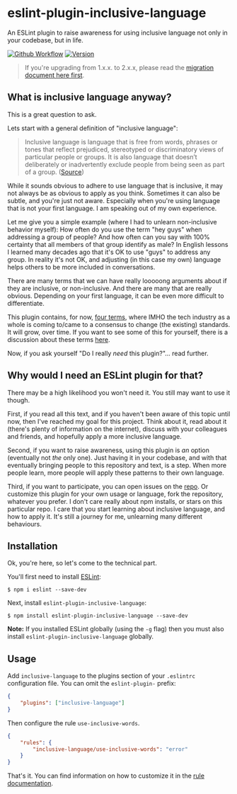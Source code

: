 # eslint-plugin-inclusive-language

An ESLint plugin to raise awareness for using inclusive language not only in your codebase, but in life.

[![Github Workflow](https://github.com/muenzpraeger/eslint-plugin-inclusive-language/workflows/build%20primary/badge.svg?branch=primary)](https://github.com/muenzpraeger/eslint-plugin-inclusive-language/actions) [![Version](https://img.shields.io/npm/v/eslint-plugin-inclusive-language.svg)](https://npmjs.org/package/eslint-plugin-inclusive-language)

> If you're upgrading from 1.x.x. to 2.x.x, please read the [migration document here first](/docs/migration_200.md).

## What is inclusive language anyway?

This is a great question to ask.

Lets start with a general definition of "inclusive language":

> Inclusive language is language that is free from words, phrases or tones that reflect prejudiced, stereotyped or discriminatory views of particular people or groups. It is also language that doesn’t deliberately or inadvertently exclude people from being seen as part of a group. ([Source](https://publicdocumentcentre.education.tas.gov.au/Documents/Guidelines-for-Inclusive-Language.pdf))

While it sounds obvious to adhere to use language that is inclusive, it may not always be as obvious to apply as you think. Sometimes it can also be subtle, and you're just not aware. Especially when you're using language that is not your first language. I am speaking out of my own experience.

Let me give you a simple example (where I had to unlearn non-inclusive behavior myself):
How often do you use the term "hey guys" when addressing a group of people? And how often can you say with 100% certainty that all members of that group identify as male? In English lessons I learned many decades ago that it's OK to use "guys" to address any group. In reality it's not OK, and adjusting (in this case my own) language helps others to be more included in conversations.

There are many terms that we can have really looooong arguments about if they are inclusive, or non-inclusive. And there are many that are really obvious. Depending on your first language, it can be even more difficult to differentiate.

This plugin contains, for now, [four terms](http://github.com/muenzpraeger/eslint-plugin-inclusive-language/tree/primary/lib/config/inclusive-words.json), where IMHO the tech industry as a whole is coming to/came to a consensus to change (the existing) standards. It will grow, over time. If you want to see some of this for yourself, there is a discussion about these terms [here](https://tools.ietf.org/id/draft-knodel-terminology-00.html#rfc.section.1.1.1).

Now, if you ask yourself "Do I really _need_ this plugin?"... read further.

## Why would I need an ESLint plugin for that?

There may be a high likelihood you won't need it. You still may want to use it though.

First, if you read all this text, and if you haven't been aware of this topic until now, then I've reached my goal for this project. Think about it, read about it (there's plenty of information on the internet), discuss with your colleagues and friends, and hopefully apply a more inclusive language.

Second, if you want to raise awareness, using this plugin is _an_ option (eventually not _the_ only one). Just having it in your codebase, and with that eventually bringing people to this repository and text, is a step. When more people learn, more people will apply these patterns to their own language.

Third, if you want to participate, you can open issues on the [repo](http://github.com/muenzpraeger/eslint-plugin-inclusive-language/). Or customize this plugin for your own usage or language, fork the repository, whatever you prefer. I don't care really about npm installs, or stars on this particular repo. I care that you start learning about inclusive language, and how to apply it. It's still a journey for me, unlearning many different behaviours.

## Installation

Ok, you're here, so let's come to the technical part.

You'll first need to install [ESLint](https://eslint.org):

```
$ npm i eslint --save-dev
```

Next, install `eslint-plugin-inclusive-language`:

```
$ npm install eslint-plugin-inclusive-language --save-dev
```

**Note:** If you installed ESLint globally (using the `-g` flag) then you must also install `eslint-plugin-inclusive-language` globally.

## Usage

Add `inclusive-language` to the plugins section of your `.eslintrc` configuration file. You can omit the `eslint-plugin-` prefix:

```json
{
    "plugins": ["inclusive-language"]
}
```

Then configure the rule `use-inclusive-words`.

```json
{
    "rules": {
        "inclusive-language/use-inclusive-words": "error"
    }
}
```

That's it. You can find information on how to customize it in the [rule documentation](http://github.com/muenzpraeger/eslint-plugin-inclusive-language/tree/primary/docs/rules/use-inclusive-words.md).
